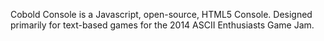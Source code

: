 Cobold Console is a Javascript, open-source, HTML5 Console.
Designed primarily for text-based games for the 2014 ASCII Enthusiasts Game Jam.